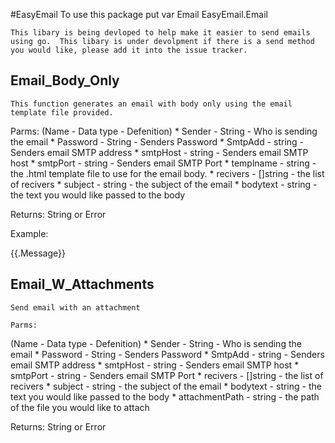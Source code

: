 #EasyEmail
    To use this package put var Email EasyEmail.Email

    This libary is being devloped to help make it easier to send emails using go.  This libary is under devolpment if there is a send method you would like, please add it into the issue tracker.

## Email_Body_Only
    This function generates an email with body only using the email template file provided.

Parms:
(Name - Data type - Defenition)
    * Sender - String - Who is sending the email
    * Password - String - Senders Password
    * SmtpAdd - string - Senders email SMTP address
    * smtpHost - string - Senders email SMTP host
    * smtpPort - string - Senders email SMTP Port
    * templname - string - the .html template file to use for the email body.
    * recivers - []string - the list of recivers
    * subject - string - the subject of the email
    * bodytext - string - the text you would like passed to the body

Returns:
    String or Error
    
Example: 
  <!-- template.html -->
<!DOCTYPE html>
<html>

<body>
    {{.Message}}
</body>

</html>

## Email_W_Attachments
    Send email with an attachment

    Parms:
(Name - Data type - Defenition)
    * Sender - String - Who is sending the email
    * Password - String - Senders Password
    * SmtpAdd - string - Senders email SMTP address
    * smtpHost - string - Senders email SMTP host
    * smtpPort - string - Senders email SMTP Port
    * recivers - []string - the list of recivers
    * subject - string - the subject of the email
    * bodytext - string - the text you would like passed to the body
    * attachmentPath - string - the path of the file you would like to attach

Returns:
    String or Error